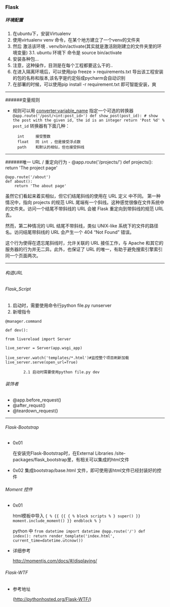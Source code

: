### Flask
##### 环境配置
1. 在ubuntu下，安装Virtualenv
2. 使用virtualenv venv 命令，在某个地方建立了一个venv的文件夹
3. 然后 激活该环境  . venv/bin/activate(其实就是激活刚刚建立的文件夹里的环境变量)
3.1. ubuntu 环境下 命令是 source bin/activate
4. 安装各种包...
5. 注意，这种操作，目测是在每个工程都要这么干的..
6. 在进入隔离环境后，可以使用pip freeze > requirements.txt 导出该工程安装的包的名称和版本,该名字是约定俗成pycharm会自动识别
7. 在部署的时候，可以使用pip install -r requirement.txt 即可智能安装，爽
-----
######变量规则

- 规则可以用 <converter:variable_name> 指定一个可选的转换器	
		`@app.route('/post/<int:post_id>')
		def show_post(post_id):
	    # show the post with the given id, the id is an integer
		    return 'Post %d' % post_id`
		转换器有下面几种：
		
		int		接受整数
		float	同 int ，但是接受浮点数
		path	和默认的相似，但也接受斜线
	
----
######唯一 URL / 重定向行为
	- @app.route('/projects/')
	def projects():
    return 'The project page'
	
	@app.route('/about')
	def about():
	    return 'The about page'
虽然它们看起来着实相似，但它们结尾斜线的使用在 URL 定义 中不同。 第一种情况中，指向 projects 的规范 URL 尾端有一个斜线。这种感觉很像在文件系统中的文件夹。访问一个结尾不带斜线的 URL 会被 Flask 重定向到带斜线的规范 URL 去。

然而，第二种情况的 URL 结尾不带斜线，类似 UNIX-like 系统下的文件的路径名。访问结尾带斜线的 URL 会产生一个 404 “Not Found” 错误。

这个行为使得在遗忘尾斜线时，允许关联的 URL 接任工作，与 Apache 和其它的服务器的行为并无二异。此外，也保证了 URL 的唯一，有助于避免搜索引擎索引同一个页面两次。

----
###### 构造URL

###### Flask_Script
1. 启动时，需要使用命令行python file.py runserver
2. 新增指令

`@manager.command`

`def dev():`

`from livereload import Server`

`live_server = Server(app.wsgi_app)`

`live_server.watch('templates/*.html')#监控整个项目刷新加载`
`live_server.serve(open_url=True)`
	
			2.1 启动时需要使用python file.py dev
###### 装饰者
- @app.before_request()  
- @after_requst()
- @teardown_request()
----
###### Flask-Bootstrap
 - 0x01

	在安装完Flask-Bootstrap时，在External Libraries /site-packages/flask_bootstrap里，有相关可以集成的html文件
- 0x02
	集成bootstrap/base.html 文件，即可使用该html文件已经封装好的控件
###### Moment 控件
- 0x01

	html模板中导入
`{ %
{{
{{
{ %
block scripts % }
super() }}
moment.include_moment() }}
endblock % }`
	
	python 中
`from datetime import datetime
@app.route('/')
def index():
return render_template('index.html',
current_time=datetime.utcnow())`
- 详细参考

	http://momentjs.com/docs/#/displaying/
###### Flask-WTF
- 参考地址

	(http://pythonhosted.org/Flask-WTF/)
